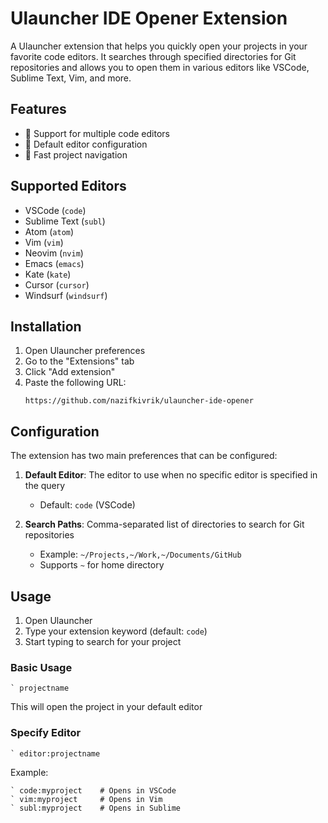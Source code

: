 # Ulauncher IDE Opener Extension

A Ulauncher extension that helps you quickly open your projects in your favorite code editors. It searches through specified directories for Git repositories and allows you to open them in various editors like VSCode, Sublime Text, Vim, and more.

## Features

- 🎯 Support for multiple code editors
- 🔄 Default editor configuration
- 🚀 Fast project navigation

## Supported Editors

- VSCode (`code`)
- Sublime Text (`subl`)
- Atom (`atom`)
- Vim (`vim`)
- Neovim (`nvim`)
- Emacs (`emacs`)
- Kate (`kate`)
- Cursor (`cursor`)
- Windsurf (`windsurf`)

## Installation

1. Open Ulauncher preferences
2. Go to the "Extensions" tab
3. Click "Add extension"
4. Paste the following URL:
   ```
   https://github.com/nazifkivrik/ulauncher-ide-opener
   ```

## Configuration

The extension has two main preferences that can be configured:

1. **Default Editor**: The editor to use when no specific editor is specified in the query
   - Default: `code` (VSCode)

2. **Search Paths**: Comma-separated list of directories to search for Git repositories
   - Example: `~/Projects,~/Work,~/Documents/GitHub`
   - Supports `~` for home directory

## Usage

1. Open Ulauncher
2. Type your extension keyword (default: `code`)
3. Start typing to search for your project

### Basic Usage
```
` projectname
```
This will open the project in your default editor

### Specify Editor
```
` editor:projectname
```
Example:
```
` code:myproject    # Opens in VSCode
` vim:myproject     # Opens in Vim
` subl:myproject    # Opens in Sublime
```
